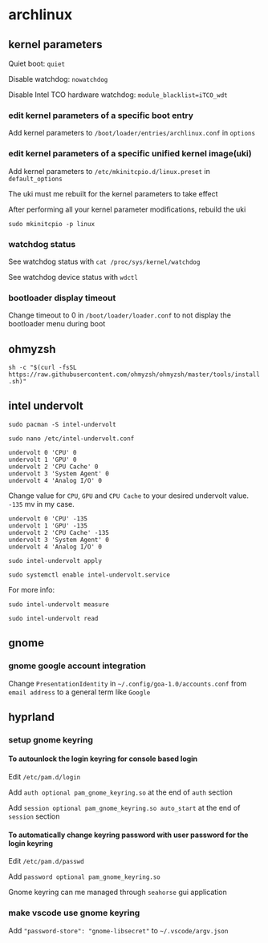 # archlinux

## kernel parameters

Quiet boot: `quiet`

Disable watchdog: `nowatchdog`

Disable Intel TCO hardware watchdog: `module_blacklist=iTCO_wdt`

### edit kernel parameters of a specific boot entry

Add kernel parameters to `/boot/loader/entries/archlinux.conf` in `options`

### edit kernel parameters of a specific unified kernel image(uki)

Add kernel parameters to `/etc/mkinitcpio.d/linux.preset` in `default_options`

The uki must me rebuilt for the kernel parameters to take effect

After performing all your kernel parameter modifications, rebuild the uki

`sudo mkinitcpio -p linux`

### watchdog status

See watchdog status with `cat /proc/sys/kernel/watchdog`

See watchdog device status with `wdctl`

### bootloader display timeout

Change timeout to 0 in `/boot/loader/loader.conf` to not display the bootloader menu during boot

## ohmyzsh

`sh -c "$(curl -fsSL https://raw.githubusercontent.com/ohmyzsh/ohmyzsh/master/tools/install.sh)"`

## intel undervolt

`sudo pacman -S intel-undervolt`

`sudo nano /etc/intel-undervolt.conf`

```
undervolt 0 'CPU' 0
undervolt 1 'GPU' 0
undervolt 2 'CPU Cache' 0
undervolt 3 'System Agent' 0
undervolt 4 'Analog I/O' 0
```

Change value for `CPU`, `GPU` and `CPU Cache` to your desired undervolt value. `-135` mv in my case.

```
undervolt 0 'CPU' -135
undervolt 1 'GPU' -135
undervolt 2 'CPU Cache' -135
undervolt 3 'System Agent' 0
undervolt 4 'Analog I/O' 0
```

`sudo intel-undervolt apply`

`sudo systemctl enable intel-undervolt.service`

For more info:

`sudo intel-undervolt measure`

`sudo intel-undervolt read`

## gnome

### gnome google account integration

Change `PresentationIdentity` in `~/.config/goa-1.0/accounts.conf` from `email address` to a general term like `Google`

## hyprland

### setup gnome keyring

#### To autounlock the login keyring for console based login

Edit `/etc/pam.d/login`

Add `auth optional pam_gnome_keyring.so` at the end of `auth` section

Add `session optional pam_gnome_keyring.so auto_start` at the end of `session` section

#### To automatically change keyring password with user password for the login keyring

Edit `/etc/pam.d/passwd`

Add `password optional pam_gnome_keyring.so`

Gnome keyring can me managed through `seahorse` gui application

### make vscode use gnome keyring

Add `"password-store": "gnome-libsecret"` to `~/.vscode/argv.json`
